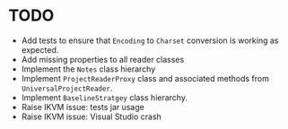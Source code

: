 # TODO

* Add tests to ensure that `Encoding` to `Charset` conversion is working as expected.
* Add missing properties to all reader classes
* Implement the `Notes` class hierarchy
* Implement `ProjectReaderProxy` class and associated methods from `UniversalProjectReader`.
* Implement `BaselineStratgey` class hierarchy.
* Raise IKVM issue: tests jar usage
* Raise IKVM issue: Visual Studio crash
